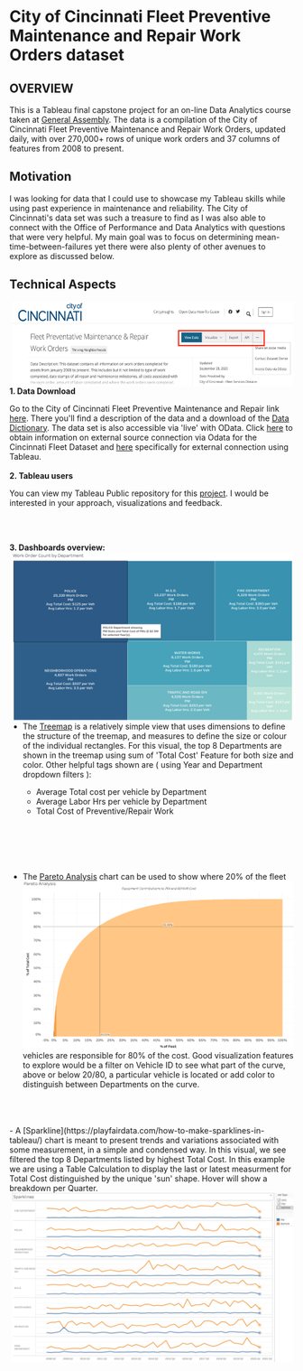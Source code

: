 # City of Cincinnati Fleet Preventive Maintenance and Repair Work Orders dataset

## OVERVIEW

This is a Tableau final capstone project for an on-line Data Analytics course taken at [General Assembly](https://generalassemb.ly/education/data-analytics/san-francisco). 
The data is a compilation of the City of Cincinnati Fleet Preventive Maintenance and Repair Work Orders, updated daily, with over 270,000+ rows of unique work orders and 37 columns of features from 2008 to present.

## Motivation

I was looking for data that I could use to showcase my Tableau skills while using past experience in maintenance and reliability. The City of Cincinnati's data set was such a treasure to find as I was also able to connect with the Office of Performance and Data Analytics with questions that were very helpful. My main goal was to focus on determining mean-time-between-failures yet there were also plenty of other avenues to explore as discussed below.

## Technical Aspects
<a href="url"><img src="https://github.com/rmunoz2165/cincinnati-dataset/blob/master/images/DownloadData.png" align="right" height="150" width="500" ></a>
**1. Data Download**

Go to the City of Cincinnati Fleet Preventive Maintenance and Repair link [here](https://data.cincinnati-oh.gov/Thriving-Neighborhoods/Fleet-Preventative-Maintenance-Repair-Work-Orders/2a8x-bxjm).
There you'll find a description of the data and a download of the [Data Dictionary](https://data.cincinnati-oh.gov/api/views/2a8x-bxjm/files/d5a81f3e-b274-44c7-8569-458883d0cc5f?download=true&filename=Fleet%20Preventative%20Maintenance%20&%20Repair%20Work%20Orders-%20Data%20Profile%20-%203b.Data%20Dictionary.pdf). The data set is also accessible via 'live' with OData. Click [here](https://support.socrata.com/hc/en-us/articles/115005364207) to obtain information on external source connection via Odata for the Cincinnati Fleet Dataset and [here](https://support.socrata.com/hc/en-us/articles/115011744048-Open-A-Socrata-Dataset-In-Tableau-Desktop) specifically for external connection using Tableau.
</br>
</br>
**2. Tableau users**

You can view my Tableau Public repository for this [project](https://public.tableau.com/profile/robert.d.munoz#!/vizhome/CincinnatiFleetServices/Main?publish=yes). I would be interested in your approach, visualizations and feedback.

</br>
</br>

**3. Dashboards overview:** <a href =  "url"><img src="https://github.com/rmunoz2165/cincinnati-dataset/blob/master/images/FleetTreemap.png"  align="right" height="300" width="500"></a> 
- The [Treemap](https://help.tableau.com/current/pro/desktop/en-gb/buildexamples_treemap.htm) is a relatively simple view that uses dimensions to define the structure of the treemap, and measures to define the size or colour of the  individual rectangles. For this visual, the top 8 Departments are shown in the treemap using sum of 'Total Cost' Feature for both size and color. Other helpful tags shown are ( using Year and Department dropdown filters ): 
     * Average Total cost per vehicle by Department
     * Average Labor Hrs per vehicle by Department
     * Total Cost of Preventive/Repair Work  
     
     </br>
     </br>
     </br>
     </br>
     </br>
         
- The [Pareto Analysis](https://help.tableau.com/current/pro/desktop/enus/pareto.htm#:~:text=Applies%20to%3A%20Tableau%20Desktop%2C%20Tableau,is%20represented%20by%20the%20line.)  <a href =  "url"><img src="https://github.com/rmunoz2165/cincinnati-dataset/blob/master/images/FleetPareto.png"  align="right" height="300" width="500"></a>chart can be used to show where 20% of the fleet vehicles are responsible for 80% of the cost. Good visualization features to explore would be a filter on Vehicle ID to see what part of the curve, above or below 20/80, a particular vehicle is located or add color to distinguish between Departments on the curve.
</br>
</br>
</br>
- A [Sparkline](https://playfairdata.com/how-to-make-sparklines-in-tableau/) chart is meant to present trends and variations associated with some measurement, in a simple and condensed way.  In this visual, we see filtered the top 8 Departments listed by highest Total Cost. In  this example we are using a Table Calculation to display the last or latest measurment for Total Cost distinguished by the unique 'sun' shape. Hover will show a breakdown per Quarter.<a href =  "url"><img src="https://github.com/rmunoz2165/cincinnati-dataset/blob/master/images/FleetSparklines.png" align="right" height="300" width="500"></a>
